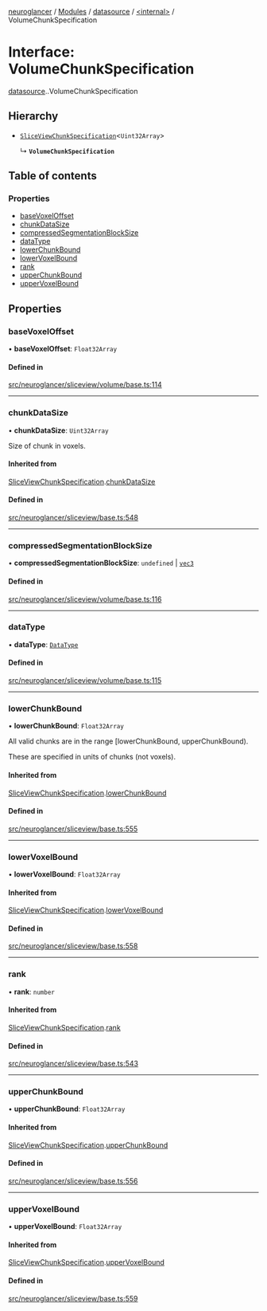 [neuroglancer](../README.md) / [Modules](../modules.md) / [datasource](../modules/datasource.md) / [<internal\>](../modules/datasource._internal_.md) / VolumeChunkSpecification

# Interface: VolumeChunkSpecification

[datasource](../modules/datasource.md).[<internal>](../modules/datasource._internal_.md).VolumeChunkSpecification

## Hierarchy

- [`SliceViewChunkSpecification`](sliceview_base.SliceViewChunkSpecification.md)<`Uint32Array`\>

  ↳ **`VolumeChunkSpecification`**

## Table of contents

### Properties

- [baseVoxelOffset](datasource._internal_.VolumeChunkSpecification.md#basevoxeloffset)
- [chunkDataSize](datasource._internal_.VolumeChunkSpecification.md#chunkdatasize)
- [compressedSegmentationBlockSize](datasource._internal_.VolumeChunkSpecification.md#compressedsegmentationblocksize)
- [dataType](datasource._internal_.VolumeChunkSpecification.md#datatype)
- [lowerChunkBound](datasource._internal_.VolumeChunkSpecification.md#lowerchunkbound)
- [lowerVoxelBound](datasource._internal_.VolumeChunkSpecification.md#lowervoxelbound)
- [rank](datasource._internal_.VolumeChunkSpecification.md#rank)
- [upperChunkBound](datasource._internal_.VolumeChunkSpecification.md#upperchunkbound)
- [upperVoxelBound](datasource._internal_.VolumeChunkSpecification.md#uppervoxelbound)

## Properties

### baseVoxelOffset

• **baseVoxelOffset**: `Float32Array`

#### Defined in

[src/neuroglancer/sliceview/volume/base.ts:114](https://github.com/ActiveBrainAtlas2/neuroglancer/blob/1beb5d34/src/neuroglancer/sliceview/volume/base.ts#L114)

___

### chunkDataSize

• **chunkDataSize**: `Uint32Array`

Size of chunk in voxels.

#### Inherited from

[SliceViewChunkSpecification](sliceview_base.SliceViewChunkSpecification.md).[chunkDataSize](sliceview_base.SliceViewChunkSpecification.md#chunkdatasize)

#### Defined in

[src/neuroglancer/sliceview/base.ts:548](https://github.com/ActiveBrainAtlas2/neuroglancer/blob/1beb5d34/src/neuroglancer/sliceview/base.ts#L548)

___

### compressedSegmentationBlockSize

• **compressedSegmentationBlockSize**: `undefined` \| [`vec3`](../classes/util_geom.vec3.md)

#### Defined in

[src/neuroglancer/sliceview/volume/base.ts:116](https://github.com/ActiveBrainAtlas2/neuroglancer/blob/1beb5d34/src/neuroglancer/sliceview/volume/base.ts#L116)

___

### dataType

• **dataType**: [`DataType`](../enums/util_data_type.DataType.md)

#### Defined in

[src/neuroglancer/sliceview/volume/base.ts:115](https://github.com/ActiveBrainAtlas2/neuroglancer/blob/1beb5d34/src/neuroglancer/sliceview/volume/base.ts#L115)

___

### lowerChunkBound

• **lowerChunkBound**: `Float32Array`

All valid chunks are in the range [lowerChunkBound, upperChunkBound).

These are specified in units of chunks (not voxels).

#### Inherited from

[SliceViewChunkSpecification](sliceview_base.SliceViewChunkSpecification.md).[lowerChunkBound](sliceview_base.SliceViewChunkSpecification.md#lowerchunkbound)

#### Defined in

[src/neuroglancer/sliceview/base.ts:555](https://github.com/ActiveBrainAtlas2/neuroglancer/blob/1beb5d34/src/neuroglancer/sliceview/base.ts#L555)

___

### lowerVoxelBound

• **lowerVoxelBound**: `Float32Array`

#### Inherited from

[SliceViewChunkSpecification](sliceview_base.SliceViewChunkSpecification.md).[lowerVoxelBound](sliceview_base.SliceViewChunkSpecification.md#lowervoxelbound)

#### Defined in

[src/neuroglancer/sliceview/base.ts:558](https://github.com/ActiveBrainAtlas2/neuroglancer/blob/1beb5d34/src/neuroglancer/sliceview/base.ts#L558)

___

### rank

• **rank**: `number`

#### Inherited from

[SliceViewChunkSpecification](sliceview_base.SliceViewChunkSpecification.md).[rank](sliceview_base.SliceViewChunkSpecification.md#rank)

#### Defined in

[src/neuroglancer/sliceview/base.ts:543](https://github.com/ActiveBrainAtlas2/neuroglancer/blob/1beb5d34/src/neuroglancer/sliceview/base.ts#L543)

___

### upperChunkBound

• **upperChunkBound**: `Float32Array`

#### Inherited from

[SliceViewChunkSpecification](sliceview_base.SliceViewChunkSpecification.md).[upperChunkBound](sliceview_base.SliceViewChunkSpecification.md#upperchunkbound)

#### Defined in

[src/neuroglancer/sliceview/base.ts:556](https://github.com/ActiveBrainAtlas2/neuroglancer/blob/1beb5d34/src/neuroglancer/sliceview/base.ts#L556)

___

### upperVoxelBound

• **upperVoxelBound**: `Float32Array`

#### Inherited from

[SliceViewChunkSpecification](sliceview_base.SliceViewChunkSpecification.md).[upperVoxelBound](sliceview_base.SliceViewChunkSpecification.md#uppervoxelbound)

#### Defined in

[src/neuroglancer/sliceview/base.ts:559](https://github.com/ActiveBrainAtlas2/neuroglancer/blob/1beb5d34/src/neuroglancer/sliceview/base.ts#L559)
